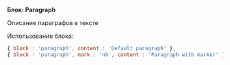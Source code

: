 __Блок: Paragraph__

Описание параграфов в тексте

Использование блока:

``` js
{ block : 'paragraph', content : 'Default paragraph' },
{ block : 'paragraph', mark : 'nb', content : 'Paragraph with marker' }
```
